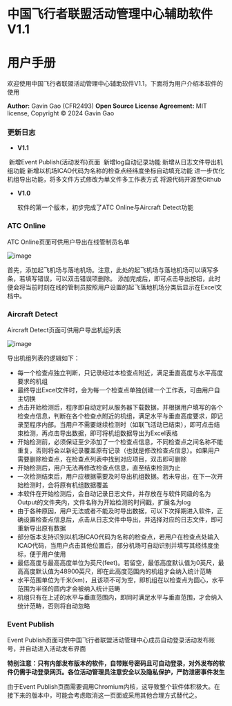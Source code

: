 # 中国飞行者联盟活动管理中心辅助软件V1.1

# 用户手册

欢迎使用中国飞行者联盟活动管理中心辅助软件V1.1，下面将为用户介绍本软件的使用

**Author:** 
	Gavin Gao (CFR2493)
**Open Source License Agreement:**
	MIT license, Copyright © 2024 Gavin Gao



### 更新日志

- **V1.1**

​	新增Event Publish(活动发布)页面
​	新增log自动记录功能
​	新增从日志文件导出机组功能
​	新增以机场ICAO代码为名称的检查点经纬度坐标自动填充功能
​	进一步优化机组导出功能，将多文件方式修改为单文件多工作表方式
​	将源代码开源至Github

- **V1.0**

  软件的第一个版本，初步完成了ATC Online与Aircraft Detect功能

### ATC Online

ATC Online页面可供用户导出在线管制员名单 

![image](https://github.com/GavinGao2493/ChinaFlierEventAid/assets/27134616/184c6b8d-fe9f-4e26-b764-d950ca6ba08f)


首先，添加起飞机场与落地机场。注意，此处的起飞机场与落地机场可以填写多条，若填写错误，可以双击错误项删除。
添加完成后，即可点击导出按钮，此时便会将当前时刻在线的管制员按照用户设置的起飞落地机场分类后显示在Excel文档中。

### Aircraft Detect

Aircraft Detect页面可供用户导出机组列表 

![image](https://github.com/GavinGao2493/ChinaFlierEventAid/assets/27134616/16ad2823-ca5d-42b8-b419-84bd6f952c7a)

导出机组列表的逻辑如下：

- 每一个检查点独立判断，只记录经过本检查点附近，满足垂直高度与水平高度要求的机组
- 最终导出Excel文件时，会为每一个检查点单独创建一个工作表，可由用户自主切换
- 点击开始检测后，程序即自动定时从服务器下载数据，并根据用户填写的各个检查点信息，判断在各个检查点附近的机组，满足水平与垂直高度要求，即记录至程序内部。当用户不需要继续检测时（如联飞活动已结束），即可点击结束检测，再点击导出数据，即可将机组数据导出为Excel表格
- 开始检测前，必须保证至少添加了一个检查点信息，不同检查点之间名称不能重复，否则将会以新纪录覆盖原有记录（也就是修改检查点信息）。如果用户需要删除检查点，在检查点列表中找到对应项目，双击即可删除
- 开始检测后，用户无法再修改检查点信息，直至结束检测为止
- 一次检测结束后，用户应根据需要及时导出机组数据。若未导出，在下一次开始检测时，会将原有机组数据覆盖
- 本软件在开始检测后，会自动记录日志文件，并存放在与软件同级的名为Output的文件夹内，文件名称为开始检测的时间戳，扩展名为log
- 由于各种原因，用户无法或者不能及时导出数据，可以下次择期进入软件，正确设置检查点信息后，点击从日志文件中导出，并选择对应的日志文件，即可重新导出原有数据
- 部分版本支持识别以机场ICAO代码为名称的检查点，若用户在检查点处输入ICAO代码，当用户点击其他位置后，部分机场可自动识别并填写其经纬度坐标，便于用户使用
- 最低高度与最高高度单位为英尺(feet)。若留空，最低高度默认值为0英尺，最高高度默认值为48900英尺，即在此高度范围内的机组才会纳入统计范畴
- 水平范围单位为千米(km)，且该项不可为空，即机组在以检查点为圆心，水平范围为半径的圆内才会被纳入统计范畴
- 机组只有在上述的水平与垂直范围内，即同时满足水平与垂直范围，才会纳入统计范畴，否则将自动忽略

### Event Publish

Event Publish页面可供中国飞行者联盟活动管理中心成员自动登录活动发布账号，并自动进入活动发布界面

**特别注意：只有内部发布版本的软件，自带账号密码且可自动登录，对外发布的软件仍需手动登录网页。各位活动管理员注意安全以及隐私保护，严防泄密事件发生**

由于Event Publish页面需要调用Chromium内核，这导致整个软件体积极大。在接下来的版本中，可能会考虑取消这一页面或采用其他合理方式替代之。
